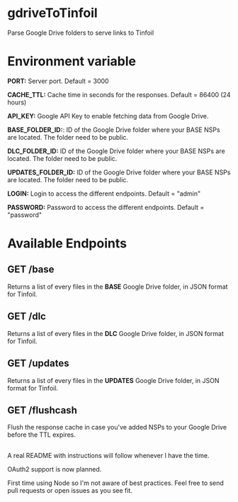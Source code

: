 # gdriveToTinfoil

Parse Google Drive folders to serve links to Tinfoil

# Environment variable
**PORT:** Server port. Default = 3000

**CACHE_TTL:** Cache time in seconds for the responses. Default = 86400 (24 hours)

**API_KEY:** Google API Key to enable fetching data from Google Drive.

**BASE_FOLDER_ID:**: ID of the Google Drive folder where your BASE NSPs are located. The folder need to be public.

**DLC_FOLDER_ID:** ID of the Google Drive folder where your BASE NSPs are located. The folder need to be public.

**UPDATES_FOLDER_ID:** ID of the Google Drive folder where your BASE NSPs are located. The folder need to be public.

**LOGIN:** Login to access the different endpoints. Default = "admin"

**PASSWORD:** Password to access the different endpoints. Default = "password"

# Available Endpoints

## GET /base

Returns a list of every files in the **BASE** Google Drive folder, in JSON format for Tinfoil.

## GET /dlc

Returns a list of every files in the **DLC** Google Drive folder, in JSON format for Tinfoil.

## GET /updates

Returns a list of every files in the **UPDATES** Google Drive folder, in JSON format for Tinfoil.

## GET /flushcash

Flush the response cache in case you've added NSPs to your Google Drive before the TTL expires.
##
A real README with instructions will follow whenever I have the time.

OAuth2 support is now planned.

First time using Node so I'm not aware of best practices. Feel free to send pull requests or open issues as you see fit.
